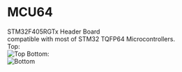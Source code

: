 # MCU64
STM32F405RGTx Header Board  
compatible with most of STM32 TQFP64 Microcontrollers.  
Top:  
![Top](https://live.staticflickr.com/65535/49983474698_37bf8e7ff9_o.png "Top")
Bottom:    
![Bottom](https://live.staticflickr.com/65535/49983995946_71422efe5b_o.png "Bottom")

